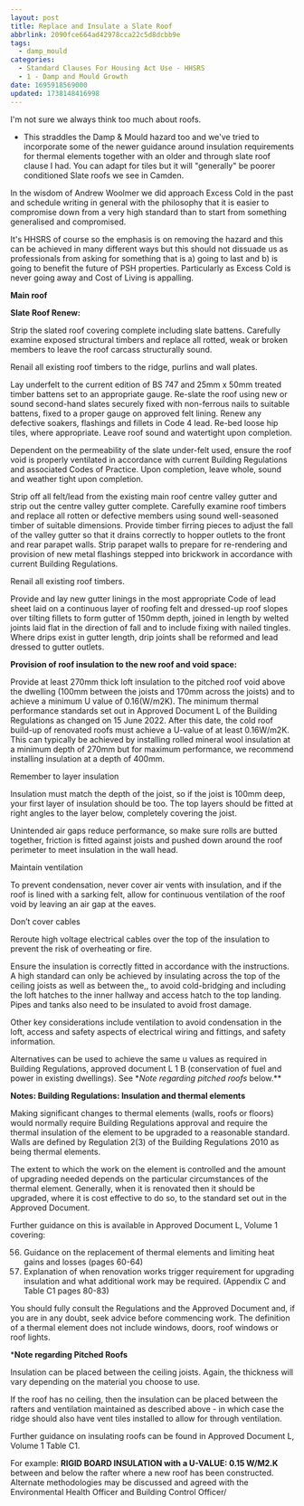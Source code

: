 ```yaml
---
layout: post
title: Replace and Insulate a Slate Roof
abbrlink: 2090fce664ad42978cca22c5d8dcbb9e
tags:
  - damp_mould
categories:
  - Standard Clauses For Housing Act Use - HHSRS
  - 1 - Damp and Mould Growth
date: 1695918569000
updated: 1738148416998
---
```


I'm not sure we always think too much about roofs.

- This straddles the Damp & Mould hazard too and we've tried to incorporate some of the newer guidance around insulation requirements for thermal elements together with an older and through slate roof clause I had. You can adapt for tiles but it will "generally" be poorer conditioned Slate roofs we see in Camden.

In the wisdom of Andrew Woolmer we did approach Excess Cold in the past and schedule writing in general with the philosophy that it is easier to compromise down from a very high standard than to start from something generalised and compromised.

It's HHSRS of course so the emphasis is on removing the hazard and this can be achieved in many different ways but this should not dissuade us as professionals from asking for something that is a) going to last and b) is going to benefit the future of PSH properties. Particularly as Excess Cold is never going away and Cost of Living is appalling.

**Main roof**

**Slate Roof Renew:**

Strip the slated roof covering complete including slate battens. Carefully examine exposed structural timbers and replace all rotted, weak or broken members to leave the roof carcass structurally sound.

Renail all existing roof timbers to the ridge, purlins and wall plates.

Lay underfelt to the current edition of BS 747 and 25mm x 50mm treated timber battens set to an appropriate gauge. Re-slate the roof using new or sound second-hand slates securely fixed with non-ferrous nails to suitable battens, fixed to a proper gauge on approved felt lining. Renew any defective soakers, flashings and fillets in Code 4 lead. Re-bed loose hip tiles, where appropriate. Leave roof sound and watertight upon completion.

Dependent on the permeability of the slate under-felt used, ensure the roof void is properly ventilated in accordance with current Building Regulations and associated Codes of Practice. Upon completion, leave whole, sound and weather tight upon completion.

Strip off all felt/lead from the existing main roof centre valley gutter and strip out the centre valley gutter complete. Carefully examine roof timbers and replace all rotten or defective members using sound well-seasoned timber of suitable dimensions. Provide timber firring pieces to adjust the fall of the valley gutter so that it drains correctly to hopper outlets to the front and rear parapet walls. Strip parapet walls to prepare for re-rendering and provision of new metal flashings stepped into brickwork in accordance with current Building Regulations.

Renail all existing roof timbers.

Provide and lay new gutter linings in the most appropriate Code of lead sheet laid on a continuous layer of roofing felt and dressed-up roof slopes over tilting fillets to form gutter of 150mm depth, joined in length by welted joints laid flat in the direction of fall and to include fixing with nailed tingles. Where drips exist in gutter length, drip joints shall be reformed and lead dressed to gutter outlets.

**Provision of roof insulation to the new roof and void space:**

Provide at least 270mm thick loft insulation to the pitched roof void above the dwelling (100mm between the joists and 170mm across the joists) and to achieve a minimum U value of 0.16(W/m2K). The minimum thermal performance standards set out in Approved Document L of the Building Regulations as changed on 15 June 2022. After this date, the cold roof build-up of renovated roofs must achieve a U-value of at least 0.16W/m2K. This can typically be achieved by installing rolled mineral wool insulation at a minimum depth of 270mm but for maximum performance, we recommend installing insulation at a depth of 400mm.

Remember to layer insulation

Insulation must match the depth of the joist, so if the joist is 100mm deep, your first layer of insulation should be too. The top layers should be fitted at right angles to the layer below, completely covering the joist.

Unintended air gaps reduce performance, so make sure rolls are butted together, friction is fitted against joists and pushed down around the roof perimeter to meet insulation in the wall head.

Maintain ventilation

To prevent condensation, never cover air vents with insulation, and if the roof is lined with a sarking felt, allow for continuous ventilation of the roof void by leaving an air gap at the eaves.

Don’t cover cables

Reroute high voltage electrical cables over the top of the insulation to prevent the risk of overheating or fire.

Ensure the insulation is correctly fitted in accordance with the instructions. A high standard can only be achieved by insulating across the top of the ceiling joists as well as between the,, to avoid cold-bridging and including the loft hatches to the inner hallway and access hatch to the top landing. Pipes and tanks also need to be insulated to avoid frost damage.

Other key considerations include ventilation to avoid condensation in the loft, access and safety aspects of electrical wiring and fittings, and safety information.

Alternatives can be used to achieve the same u values as required in Building Regulations, approved document L 1 B (conservation of fuel and power in existing dwellings). See **Note regarding pitched roofs* below.*\*

**Notes: Building Regulations: Insulation and thermal elements**

Making significant changes to thermal elements (walls, roofs or floors) would normally require Building Regulations approval and require the thermal insulation of the element to be upgraded to a reasonable standard. Walls are defined by Regulation 2(3) of the Building Regulations 2010 as being thermal elements.

The extent to which the work on the element is controlled and the amount of upgrading needed depends on the particular circumstances of the thermal element. Generally, when it is renovated then it should be upgraded, where it is cost effective to do so, to the standard set out in the Approved Document.

Further guidance on this is available in Approved Document L, Volume 1 covering:

56. Guidance on the replacement of thermal elements and limiting heat gains and losses (pages 60-64)
57. Explanation of when renovation works trigger requirement for upgrading insulation and what additional work may be required. (Appendix C and Table C1 pages 80-83)

You should fully consult the Regulations and the Approved Document and, if you are in any doubt, seek advice before commencing work. The definition of a thermal element does not include windows, doors, roof windows or roof lights.

\***Note regarding Pitched Roofs**

Insulation can be placed between the ceiling joists. Again, the thickness will vary depending on the material you choose to use.

If the roof has no ceiling, then the insulation can be placed between the rafters and ventilation maintained as described above - in which case the ridge should also have vent tiles installed to allow for through ventilation.

Further guidance on insulating roofs can be found in Approved Document L, Volume 1 Table C1.

For example: **RIGID BOARD INSULATION with a U-VALUE: 0.15 W/&#x4D;****2****.K** between and below the rafter where a new roof has been constructed. Alternate methodologies may be discussed and agreed with the Environmental Health Officer and Building Control Officer/

